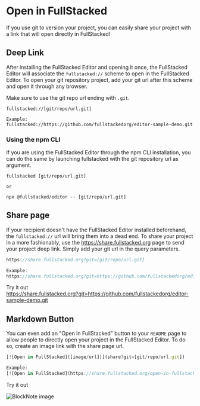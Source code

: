 # Open in FullStacked

If you use git to version your project, you can easily share your project with a link that will open directly in FullStacked!

## Deep Link

After installing the FullStacked Editor and opening it once, the FullStacked Editor will associate the `fullstacked://` scheme to open in the FullStacked Editor. To open your git repository project, add your git url after this scheme and open it through any browser.

Make sure to use the git repo url ending with `.git`.

```wasm
fullstacked://[git/repo/url.git]

Example:
fullstacked://https://github.com/fullstackedorg/editor-sample-demo.git
```

### Using the npm CLI

If you are using the FullStacked Editor through the npm CLI installation, you can do the same by launching fullstacked with the git repository url as argument.

```shellscript
fullstacked [git/repo/url.git]

or

npx @fullstacked/editor -- [git/repo/url.git]
```

## Share page

If your recipient doesn't have the FullStacked Editor installed beforehand, the `fullstacked://` url will bring them into a dead end. To share your project in a more fashionably, use the <https://share.fullstacked.org> page to send your project deep link. Simply add your git url in the query parameters.

```javascript
https://share.fullstacked.org?git=[git/repo/url.git]

Example:
https://share.fullstacked.org?git=https://github.com/fullstackedorg/editor-sample-demo.git
```

Try it out\
<https://share.fullstacked.org?git=https://github.com/fullstackedorg/editor-sample-demo.git>

## Markdown Button

You can even add an "Open in FullStacked" button to your `README` page to allow people to directly open your project in the FullStacked Editor. To do so, create an image link with the share page url.

```javascript
[![Open in FullStacked]([image/url])](share?git=[git/repo/url.git])

Example:
[![Open in FullStacked](https://share.fullstacked.org/open-in-fullstacked.svg)](https://share.fullstacked.org?git=https://github.com/fullstackedorg/editor-sample-demo.git)
```

Try it out

![BlockNote image](https://share.fullstacked.org/open-in-fullstacked.svg)
